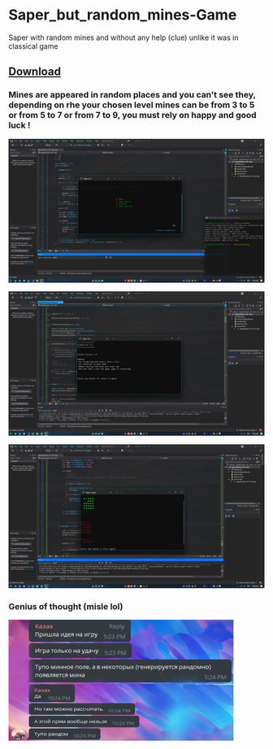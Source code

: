 # Saper_but_random_mines-Game
Saper with random mines and without any help (clue) unlike it was in classical game

## [Download](https://downgit.github.io/#/home?url=https://github.com/ManiFast/Saper_but_random_mines-Game/tree/main/Download)

### Mines are appeared in random places and you can't see they, depending on rhe your chosen level mines can be from 3 to 5 or from 5 to 7 or from 7 to 9, you must rely on happy and good luck !

![](https://github.com/ManiFast/Saper_but_random_mines-Game/blob/main/Photoes/main.png)

![](https://github.com/ManiFast/Saper_but_random_mines-Game/blob/main/Photoes/Notes.png)

![](https://github.com/ManiFast/Saper_but_random_mines-Game/blob/main/Photoes/Screenshot%20(218).png)


### Genius of thought (misle lol)
![](https://github.com/ManiFast/Saper_but_random_mines-Game/blob/main/Photoes/Screenshot%202022-06-18%20004711.png)
